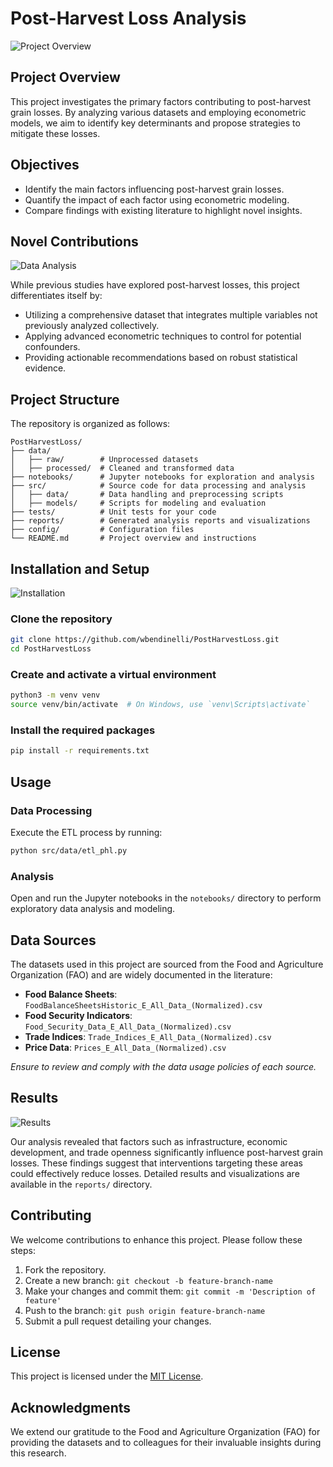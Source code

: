 
# Post-Harvest Loss Analysis

![Project Overview](https://via.placeholder.com/800x300?text=Post-Harvest+Loss+Analysis)

## Project Overview

This project investigates the primary factors contributing to post-harvest grain losses. By analyzing various datasets and employing econometric models, we aim to identify key determinants and propose strategies to mitigate these losses.

## Objectives

- Identify the main factors influencing post-harvest grain losses.
- Quantify the impact of each factor using econometric modeling.
- Compare findings with existing literature to highlight novel insights.

## Novel Contributions

![Data Analysis](https://via.placeholder.com/800x300?text=Data+Analysis)

While previous studies have explored post-harvest losses, this project differentiates itself by:

- Utilizing a comprehensive dataset that integrates multiple variables not previously analyzed collectively.
- Applying advanced econometric techniques to control for potential confounders.
- Providing actionable recommendations based on robust statistical evidence.

## Project Structure

The repository is organized as follows:

```
PostHarvestLoss/
├── data/
│   ├── raw/        # Unprocessed datasets
│   ├── processed/  # Cleaned and transformed data
├── notebooks/      # Jupyter notebooks for exploration and analysis
├── src/            # Source code for data processing and analysis
│   ├── data/       # Data handling and preprocessing scripts
│   ├── models/     # Scripts for modeling and evaluation
├── tests/          # Unit tests for your code
├── reports/        # Generated analysis reports and visualizations
├── config/         # Configuration files
└── README.md       # Project overview and instructions
```

## Installation and Setup

![Installation](https://via.placeholder.com/800x300?text=Installation+Steps)

### Clone the repository
```bash
git clone https://github.com/wbendinelli/PostHarvestLoss.git
cd PostHarvestLoss
```

### Create and activate a virtual environment
```bash
python3 -m venv venv
source venv/bin/activate  # On Windows, use `venv\Scripts\activate`
```

### Install the required packages
```bash
pip install -r requirements.txt
```

## Usage

### Data Processing
Execute the ETL process by running:
```bash
python src/data/etl_phl.py
```

### Analysis
Open and run the Jupyter notebooks in the `notebooks/` directory to perform exploratory data analysis and modeling.

## Data Sources

The datasets used in this project are sourced from the Food and Agriculture Organization (FAO) and are widely documented in the literature:

- **Food Balance Sheets**: `FoodBalanceSheetsHistoric_E_All_Data_(Normalized).csv`
- **Food Security Indicators**: `Food_Security_Data_E_All_Data_(Normalized).csv`
- **Trade Indices**: `Trade_Indices_E_All_Data_(Normalized).csv`
- **Price Data**: `Prices_E_All_Data_(Normalized).csv`

*Ensure to review and comply with the data usage policies of each source.*

## Results

![Results](https://via.placeholder.com/800x300?text=Results)

Our analysis revealed that factors such as infrastructure, economic development, and trade openness significantly influence post-harvest grain losses. These findings suggest that interventions targeting these areas could effectively reduce losses. Detailed results and visualizations are available in the `reports/` directory.

## Contributing

We welcome contributions to enhance this project. Please follow these steps:

1. Fork the repository.
2. Create a new branch: `git checkout -b feature-branch-name`
3. Make your changes and commit them: `git commit -m 'Description of feature'`
4. Push to the branch: `git push origin feature-branch-name`
5. Submit a pull request detailing your changes.

## License

This project is licensed under the [MIT License](LICENSE).

## Acknowledgments

We extend our gratitude to the Food and Agriculture Organization (FAO) for providing the datasets and to colleagues for their invaluable insights during this research.
